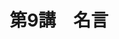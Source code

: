 ---
publishDate: 2025-08-25
title: "第9講　名言"
seriesId: "フランス語超入門"
description: 座右の銘になりそうな
tags: [フランス語, 名言, 文学,哲学]
---